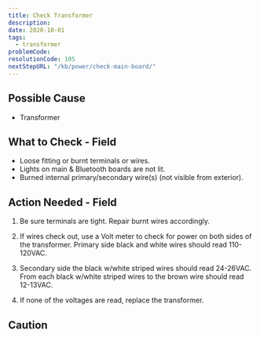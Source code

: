```yaml
---
title: Check Transformer
description:
date: 2020-10-01
tags:
  - transformer
problemCode: 
resolutionCode: 105
nextStepURL: "/kb/power/check-main-board/"
---
```

## Possible Cause

- Transformer

## What to Check - Field

- Loose fitting or burnt terminals or wires.
- Lights on main & Bluetooth boards are not lit.
- Burned internal primary/secondary wire(s) (not visible from exterior).

## Action Needed - Field

1) Be sure terminals are tight. Repair burnt wires accordingly.

2) If wires check out, use a Volt meter to check for power on both sides of the transformer. Primary side black and white wires should read 110-120VAC.

3) Secondary side the black w/white striped wires should read 24-26VAC. From each black w/white striped wires to the brown wire should read 12-13VAC.

4) If none of the voltages are read, replace the transformer.

## Caution


